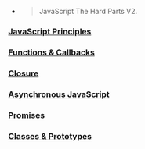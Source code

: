 * > JavaScript The Hard Parts V2.

### [JavaScript Principles](./Js/JavaScript%20Principles/)
### [Functions & Callbacks](./Js/Functions%20%26%20Callbacks/)
### [Closure](./Js/Closure/)
### [Asynchronous JavaScript](./Js/Asyncronous%20JavaScript/)
### [Promises](./Js/Promises/)
### [Classes & Prototypes](./Js/Classes%20%26%20Prototypes/)